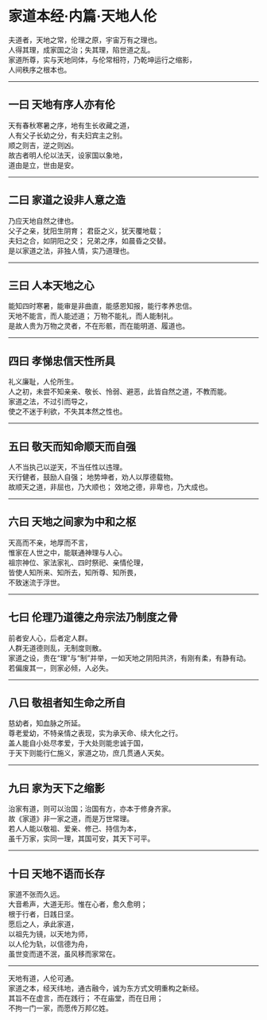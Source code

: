 # 家道本经·内篇·天地人伦

夫道者，天地之常，伦理之原，宇宙万有之理也。  
人得其理，成家国之治；失其理，陷世道之乱。  
家道所尊，实与天地同体，与伦常相符，乃乾坤运行之缩影，  
人间秩序之根本也。

---

## 一曰 天地有序人亦有伦  
天有春秋寒暑之序，地有生长收藏之道，  
人有父子长幼之分，有夫妇宾主之别。  
顺之则吉，逆之则凶。  
故古者明人伦以法天，设家国以象地，  
道由是立，世由是安。

---

## 二曰 家道之设非人意之造  
乃应天地自然之律也。  
父子之亲，犹阳生阴育；
君臣之义，犹天覆地载；  
夫妇之合，如阴阳之交；
兄弟之序，如晨昏之交替。  
是以家道之法，非独人情，实乃道理也。

---

## 三曰 人本天地之心
能知四时寒暑，能审是非曲直，能感恩知报，能行孝养忠信。  
天地不能言，而人能述道；
万物不能礼，而人能制礼。  
是故人贵为万物之灵者，不在形骸，而在能明道、履道也。

---

## 四曰 孝悌忠信天性所具  

礼义廉耻，人伦所生。  
人之初，未尝不知亲亲、敬长、怜弱、避恶，此皆自然之道，不教而能。  
家道之法，不过引而导之，  
使之不迷于利欲，不失其本然之性也。

---

## 五曰 敬天而知命顺天而自强  
人不当执己以逆天，不当任性以违理。  
天行健者，鼓励人自强；
地势坤者，劝人以厚德载物。  
故顺天之道，非屈也，乃大顺也；
效地之德，非卑也，乃大成也。

---

## 六曰 天地之间家为中和之枢  

天高而不亲，地厚而不言，  
惟家在人世之中，能联通神理与人心。  
祖宗神位、家法家礼、四时祭祀、亲情伦理，  
皆使人知所来、知所去，知所尊、知所畏，  
不致迷流于浮世。

---

## 七曰 伦理乃道德之舟宗法乃制度之骨

前者安人心，后者定人群。  
人群无道德则乱，无制度则散。  
家道之设，贵在“理”与“制”并举，一如天地之阴阳共济，有刚有柔，有静有动。  
若偏废其一，则家必倾，人必失。

---

## 八曰 敬祖者知生命之所自 

慈幼者，知血脉之所延。  
尊老爱幼，不特亲情之表现，实为承天命、续大化之行。  
盖人能自小处尽孝爱，于大处则能忠诚于国，  
于天下则能行仁施义，家道之功，庶几贯通人天矣。

---

## 九曰 家为天下之缩影

治家有道，则可以治国；治国有方，亦本于修身齐家。  
故《家道》非一家之道，而是万世常理。  
若人人能以敬祖、爱亲、修己、持信为本，  
虽千万家，实同一理，其国可安，其天下可平。

---

## 十曰 天地不语而长存

家道不张而久远。  
大音希声，大道无形。惟在心者，愈久愈明；  
根于行者，日践日坚。  
愿后之人，承此家道，  
以祖先为镜，以天地为师，  
以人伦为轨，以信德为舟，  
虽世变而道不泯，虽风移而家常在。

---

天地有道，人伦可通。  
家道之本，经天纬地，通古融今，诚为东方式文明重构之新经。  
其旨不在虚言，而在践行；
不在庙堂，而在日用；  
不拘一门一家，而愿传万邦亿姓。  
